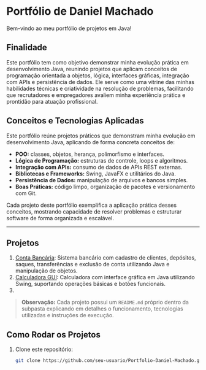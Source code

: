 # Portfólio de Daniel Machado

Bem-vindo ao meu portfólio de projetos em Java! 

## Finalidade

Este portfólio tem como objetivo demonstrar minha evolução prática em desenvolvimento Java, reunindo projetos que aplicam conceitos de programação orientada a objetos, lógica, interfaces gráficas, integração com APIs e persistência de dados. Ele serve como uma vitrine das minhas habilidades técnicas e criatividade na resolução de problemas, facilitando que recrutadores e empregadores avaliem minha experiência prática e prontidão para atuação profissional.


## Conceitos e Tecnologias Aplicadas

Este portfólio reúne projetos práticos que demonstram minha evolução em desenvolvimento Java, aplicando de forma concreta conceitos de:

- **POO:** classes, objetos, herança, polimorfismo e interfaces.
- **Lógica de Programação:** estruturas de controle, loops e algoritmos.
- **Integração com APIs:** consumo de dados de APIs REST externas.
- **Bibliotecas e Frameworks:** Swing, JavaFX e utilitários do Java.
- **Persistência de Dados:** manipulação de arquivos e bancos simples.
- **Boas Práticas:** código limpo, organização de pacotes e versionamento com Git.

Cada projeto deste portfólio exemplifica a aplicação prática desses conceitos, mostrando capacidade de resolver problemas e estruturar software de forma organizada e escalável.

---

## Projetos


1. [Conta Bancária](ContaBancaria/): Sistema bancário com cadastro de clientes, depósitos, saques, transferências e exclusão de conta utilizando Java e manipulação de objetos.
2. [Calculadora GUI](Calculadora_GUI.Java/): Calculadora com interface gráfica em Java utilizando Swing, suportando operações básicas e botões funcionais.
3. 


> **Observação:** Cada projeto possui um `README.md` próprio dentro da subpasta explicando em detalhes o funcionamento, tecnologias utilizadas e instruções de execução.



## Como Rodar os Projetos

1. Clone este repositório:
   ```bash
   git clone https://github.com/seu-usuario/Portfolio-Daniel-Machado.git

